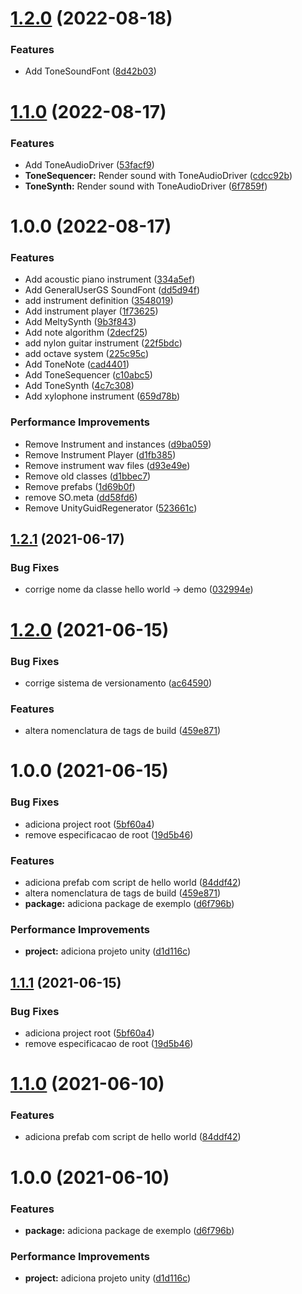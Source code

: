 # [1.2.0](https://github.com/homy-game-studio/hgs-unity-tone/compare/v1.1.0...v1.2.0) (2022-08-18)


### Features

* Add ToneSoundFont ([8d42b03](https://github.com/homy-game-studio/hgs-unity-tone/commit/8d42b03ba6aab14f72991fca4c920c7e500ca41c))

# [1.1.0](https://github.com/homy-game-studio/hgs-unity-tone/compare/v1.0.0...v1.1.0) (2022-08-17)


### Features

* Add ToneAudioDriver ([53facf9](https://github.com/homy-game-studio/hgs-unity-tone/commit/53facf99644d8ed702dfbd061c409ba8b64184c9))
* **ToneSequencer:** Render sound with ToneAudioDriver ([cdcc92b](https://github.com/homy-game-studio/hgs-unity-tone/commit/cdcc92b92e4296e506823dbb6c4e3c2111f4d965))
* **ToneSynth:** Render sound with ToneAudioDriver ([6f7859f](https://github.com/homy-game-studio/hgs-unity-tone/commit/6f7859f79a76005849ae68bff5f8054a96d37e90))

# 1.0.0 (2022-08-17)


### Features

* Add acoustic piano instrument ([334a5ef](https://github.com/homy-game-studio/hgs-unity-tone/commit/334a5ef16a010400c60979b725ffb4adc79cbd93))
* Add GeneralUserGS SoundFont ([dd5d94f](https://github.com/homy-game-studio/hgs-unity-tone/commit/dd5d94fd4bd6e5b048e0881f880ef3890a2fc512))
* add instrument definition ([3548019](https://github.com/homy-game-studio/hgs-unity-tone/commit/35480198960b515fd983501ac45a181b90bc30e2))
* Add instrument player ([1f73625](https://github.com/homy-game-studio/hgs-unity-tone/commit/1f736250cc60b69131bc29e2ed468bd8f4f1a1c8))
* Add MeltySynth ([9b3f843](https://github.com/homy-game-studio/hgs-unity-tone/commit/9b3f8435614537c773b44b08105d6ca3a00d3c1d))
* Add note algorithm ([2decf25](https://github.com/homy-game-studio/hgs-unity-tone/commit/2decf252b8613a90593ec5fdb8219a90f8795ca6))
* add nylon guitar instrument ([22f5bdc](https://github.com/homy-game-studio/hgs-unity-tone/commit/22f5bdcf2934971de83c0b7dad8fac94fa95b9a1))
* add octave system ([225c95c](https://github.com/homy-game-studio/hgs-unity-tone/commit/225c95ca2aeab9dddf6f5981a89771d367e04968))
* Add ToneNote ([cad4401](https://github.com/homy-game-studio/hgs-unity-tone/commit/cad4401ce4c4a3dc3aa7ce268c7291710de9c814))
* Add ToneSequencer ([c10abc5](https://github.com/homy-game-studio/hgs-unity-tone/commit/c10abc5f2872ed5a8b888bbb04c673724f2359b5))
* Add ToneSynth ([4c7c308](https://github.com/homy-game-studio/hgs-unity-tone/commit/4c7c308476bf7482a8e45e6f01a98b97c3279a68))
* Add xylophone instrument ([659d78b](https://github.com/homy-game-studio/hgs-unity-tone/commit/659d78b0d2640de0e847bfb6546b3535b30806ec))


### Performance Improvements

* Remove Instrument and instances ([d9ba059](https://github.com/homy-game-studio/hgs-unity-tone/commit/d9ba059360fad9abc6ef819a3209521afe1c4740))
* Remove Instrument Player ([d1fb385](https://github.com/homy-game-studio/hgs-unity-tone/commit/d1fb3851fa6503948a1e648ffe8df6e8bd8f8f00))
* Remove instrument wav files ([d93e49e](https://github.com/homy-game-studio/hgs-unity-tone/commit/d93e49e36df862942d13dc1cf93035aa80104e61))
* Remove old classes ([d1bbec7](https://github.com/homy-game-studio/hgs-unity-tone/commit/d1bbec75f5939ab14e5812ebb44ebf26a16c1ca3))
* Remove prefabs ([1d69b0f](https://github.com/homy-game-studio/hgs-unity-tone/commit/1d69b0fe6036c18248b49812245b424c5ae11594))
* remove SO.meta ([dd58fd6](https://github.com/homy-game-studio/hgs-unity-tone/commit/dd58fd6836b445107dcf70d738982a5bcf55b724))
* Remove UnityGuidRegenerator ([523661c](https://github.com/homy-game-studio/hgs-unity-tone/commit/523661c30209be4e6008511a8be6c8d7c6509acd))

## [1.2.1](https://github.com/homy-game-studio/hgs-upm-template/compare/v1.2.0...v1.2.1) (2021-06-17)


### Bug Fixes

* corrige nome da classe hello world -> demo ([032994e](https://github.com/homy-game-studio/hgs-upm-template/commit/032994ea866beb06e6fea366770bea5b43808825))

# [1.2.0](https://github.com/homy-game-studio/hgs-upm-template/compare/v1.1.1...v1.2.0) (2021-06-15)


### Bug Fixes

* corrige sistema de versionamento ([ac64590](https://github.com/homy-game-studio/hgs-upm-template/commit/ac64590f9b7a3bd0b949798140efc6a38939cdbb))


### Features

* altera nomenclatura de tags de build ([459e871](https://github.com/homy-game-studio/hgs-upm-template/commit/459e871015873bfc41cdfaebfd21ba1c04ea354c))

# 1.0.0 (2021-06-15)


### Bug Fixes

* adiciona project root ([5bf60a4](https://github.com/homy-game-studio/hgs-upm-template/commit/5bf60a4a5cf98fb5eb787d85b6e68e367e8fb128))
* remove especificacao de root ([19d5b46](https://github.com/homy-game-studio/hgs-upm-template/commit/19d5b46d635880a9eda55eed4c64e38923567f8d))


### Features

* adiciona prefab com script de hello world ([84ddf42](https://github.com/homy-game-studio/hgs-upm-template/commit/84ddf42b270144ba65757ad2a690c0909a55c4fa))
* altera nomenclatura de tags de build ([459e871](https://github.com/homy-game-studio/hgs-upm-template/commit/459e871015873bfc41cdfaebfd21ba1c04ea354c))
* **package:** adiciona package de exemplo ([d6f796b](https://github.com/homy-game-studio/hgs-upm-template/commit/d6f796b1e58f231000625219de35bb49e929515b))


### Performance Improvements

* **project:** adiciona projeto unity ([d1d116c](https://github.com/homy-game-studio/hgs-upm-template/commit/d1d116cd069b3b87b277b5bf1785a1bff755e445))

## [1.1.1](https://github.com/homy-game-studio/hgs-upm-template/compare/v1.1.0...v1.1.1) (2021-06-15)


### Bug Fixes

* adiciona project root ([5bf60a4](https://github.com/homy-game-studio/hgs-upm-template/commit/5bf60a4a5cf98fb5eb787d85b6e68e367e8fb128))
* remove especificacao de root ([19d5b46](https://github.com/homy-game-studio/hgs-upm-template/commit/19d5b46d635880a9eda55eed4c64e38923567f8d))

# [1.1.0](https://github.com/homy-game-studio/hgs-upm-template/compare/v1.0.0...v1.1.0) (2021-06-10)


### Features

* adiciona prefab com script de hello world ([84ddf42](https://github.com/homy-game-studio/hgs-upm-template/commit/84ddf42b270144ba65757ad2a690c0909a55c4fa))

# 1.0.0 (2021-06-10)


### Features

* **package:** adiciona package de exemplo ([d6f796b](https://github.com/homy-game-studio/hgs-upm-template/commit/d6f796b1e58f231000625219de35bb49e929515b))


### Performance Improvements

* **project:** adiciona projeto unity ([d1d116c](https://github.com/homy-game-studio/hgs-upm-template/commit/d1d116cd069b3b87b277b5bf1785a1bff755e445))
